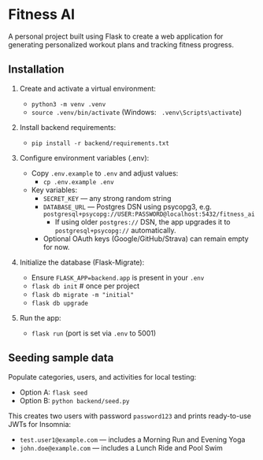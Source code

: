# Fitness AI

A personal project built using Flask to create a web application for generating personalized workout plans and tracking fitness progress.

## Installation

1. Create and activate a virtual environment:
   - `python3 -m venv .venv`
   - `source .venv/bin/activate`  (Windows: ` .venv\Scripts\activate`)

2. Install backend requirements:
   - `pip install -r backend/requirements.txt`

3. Configure environment variables (.env):
   - Copy `.env.example` to `.env` and adjust values:
     - `cp .env.example .env`
   - Key variables:
     - `SECRET_KEY` — any strong random string
     - `DATABASE_URL` — Postgres DSN using psycopg3, e.g. `postgresql+psycopg://USER:PASSWORD@localhost:5432/fitness_ai`
       - If using older `postgres://` DSN, the app upgrades it to `postgresql+psycopg://` automatically.
     - Optional OAuth keys (Google/GitHub/Strava) can remain empty for now.

4. Initialize the database (Flask-Migrate):
   - Ensure `FLASK_APP=backend.app` is present in your `.env`
   - `flask db init`        # once per project
   - `flask db migrate -m "initial"`
   - `flask db upgrade`

5. Run the app:
   - `flask run` (port is set via `.env` to 5001)

## Seeding sample data

Populate categories, users, and activities for local testing:

- Option A: `flask seed`
- Option B: `python backend/seed.py`

This creates two users with password `password123` and prints ready-to-use JWTs for Insomnia:

- `test.user1@example.com` — includes a Morning Run and Evening Yoga
- `john.doe@example.com` — includes a Lunch Ride and Pool Swim
